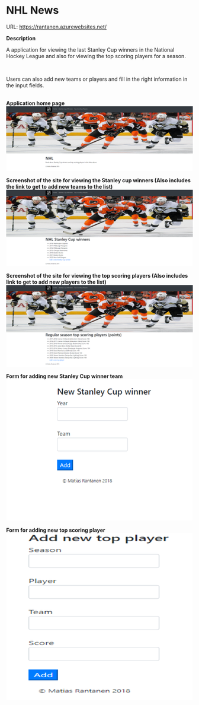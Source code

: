 # NHL News

URL: <a>https://rantanen.azurewebsites.net/</a>

<strong>Description</strong>

A application for viewing the last Stanley Cup winners in the National Hockey League and also for viewing the top scoring players for a season.

<br>

Users can also add new teams or players and fill in the right information in the input fields.

<br>
<strong>Application home page</strong>
<img src="https://github.com/matiasrantanen/siteDemo/blob/master/images/image1.PNG" width="600">

<strong>Screenshot of the site for viewing the Stanley cup winners (Also includes the link to get to add new teams to the list)</strong>
<img src="https://github.com/matiasrantanen/siteDemo/blob/master/images/image2.PNG" width="600">

<strong>Screenshot of the site for viewing the top scoring players (Also includes link to get to add new players to the list)</strong>
<img src="https://github.com/matiasrantanen/siteDemo/blob/master/images/image3.PNG" width="600">


<strong>Form for adding new Stanley Cup winner team</strong>
<img src="https://github.com/matiasrantanen/siteDemo/blob/master/images/image4.PNG" width="600">

<strong>Form for adding new top scoring player</strong>
<img src="https://github.com/matiasrantanen/siteDemo/blob/master/images/image5.PNG" width="600" height="450">
